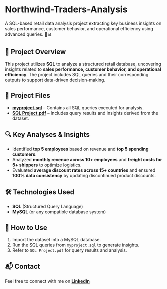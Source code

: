 # Northwind-Traders-Analysis
A SQL-based retail data analysis project extracting key business insights on sales performance, customer behavior, and operational efficiency using advanced queries. 🚀📊

## 📌 Project Overview
This project utilizes **SQL** to analyze a structured retail database, uncovering insights related to **sales performance, customer behavior, and operational efficiency**. The project includes SQL queries and their corresponding outputs to support data-driven decision-making.

## 📂 Project Files
- [**myproject.sql**](https://github.com/yash-khobragade/Northwind-Traders-Analysis/blob/main/myproject.sql) – Contains all SQL queries executed for analysis.
- [**SQL Project.pdf**](https://github.com/yash-khobragade/Northwind-Traders-Analysis/blob/main/SQL%20Project.pdf) – Includes query results and insights derived from the dataset.

## 🔍 Key Analyses & Insights
- Identified **top 5 employees** based on revenue and **top 5 spending customers**.
- Analyzed **monthly revenue across 10+ employees** and **freight costs for 5+ shippers** to optimize logistics.
- Evaluated **average discount rates across 15+ countries** and ensured **100% data consistency** by updating discontinued product discounts.

## 🛠 Technologies Used
- **SQL** (Structured Query Language)
- **MySQL** (or any compatible database system)

## 📖 How to Use
1. Import the dataset into a MySQL database.
2. Run the SQL queries from `myproject.sql` to generate insights.
3. Refer to `SQL Project.pdf` for query results and analysis.

## 📬 Contact
Feel free to connect with me on [**LinkedIn**](https://www.linkedin.com/yashkhobragade/)


